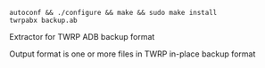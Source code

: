     autoconf && ./configure && make && sudo make install
    twrpabx backup.ab

Extractor for TWRP ADB backup format

Output format is one or more files in TWRP in-place backup format
